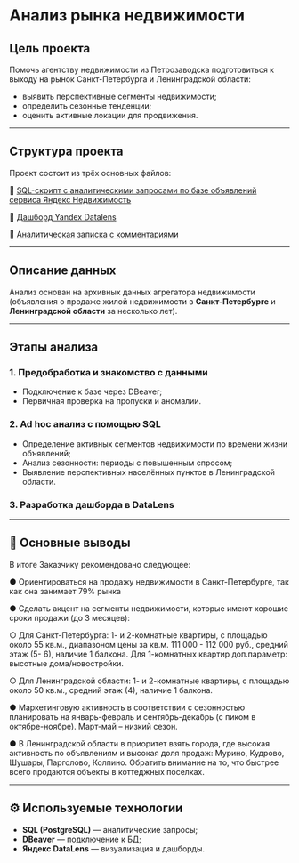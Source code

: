 # Анализ рынка недвижимости 
## Цель проекта  
Помочь агентству недвижимости из Петрозаводска подготовиться к выходу на рынок Санкт-Петербурга и Ленинградской области:

- выявить перспективные сегменты недвижимости;
- определить сезонные тенденции;
- оценить активные локации для продвижения.

---

## Структура проекта

Проект состоит из трёх основных файлов:

🔷 [SQL-скрипт с аналитическими запросами по базе объявлений сервиса Яндекс Недвижимость](https://github.com/Lena-Artemenko/data-analyst-portfolio/blob/b2661d01b75ba6d77db801b399218b52533a5a7c/real-estate-analytics/Analyse_real_estate.sql)

🔷 [Дашборд Yandex Datalens](https://datalens.yandex/njlcj4fd22di9?tab=aW)

🔷 [Аналитическая записка с комментариями](https://github.com/Lena-Artemenko/data-analyst-portfolio/blob/a790011523828e93fd829839705ae8c138c56e41/real-estate-analytics/comments.pdf)

---

## Описание данных

Анализ основан на архивных данных агрегатора недвижимости (объявления о продаже жилой недвижимости в **Санкт-Петербурге** и **Ленинградской области** за несколько лет).

---

## Этапы анализа

### 1. Предобработка и знакомство с данными

- Подключение к базе через DBeaver;
- Первичная проверка на пропуски и аномалии.

### 2. Ad hoc анализ с помощью SQL

- Определение активных сегментов недвижимости по времени жизни объявлений;
- Анализ сезонности: периоды с повышенным спросом;
- Выявление перспективных населённых пунктов в Ленинградской области.

### 3. Разработка дашборда в DataLens

---

## 🧾 Основные выводы

В итоге Заказчику рекомендовано следующее:

● Ориентироваться на продажу недвижимости в Санкт-Петербурге, так как она занимает 79% рынка

● Сделать акцент на сегменты недвижимости, которые имеют хорошие сроки продажи (до 3 месяцев):

○ Для Санкт-Петербурга: 1- и 2-комнатные квартиры, с площадью около 55 кв.м., диапазоном цены за кв.м. 111 000 - 112 000 руб., средний этаж (5- 6), наличие 1 балкона. Для 1-комнатных квартир доп.параметр: высотные дома/новостройки.

○ Для Ленинградской области: 1- и 2-комнатные квартиры, с площадью около 50 кв.м., средний этаж (4), наличие 1 балкона.

● Маркетинговую активность в соответствии с сезонностью планировать на январь-февраль и сентябрь-декабрь (с пиком в октябре-ноябре). Март-май – низкий сезон.

● В Ленинградской области в приоритет взять города, где высокая активность по объявлениям и высокая доля продаж: Мурино, Кудрово, Шушары, Парголово, Колпино. Обратить внимание на то, что быстрее всего продаются объекты в коттеджных поселках.

---

## ⚙️ Используемые технологии

- **SQL (PostgreSQL)** — аналитические запросы;
- **DBeaver** — подключение к БД;
- **Яндекс DataLens** — визуализация и дашборды.
